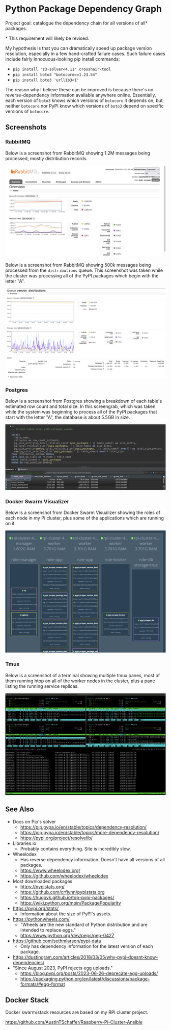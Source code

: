 # Python Package Dependency Graph

Project goal: catalogue the dependency chain for all versions of all* packages.

\* This requirement will likely be revised.

My hypothesis is that you can dramatically speed up package version resolution, especially in a few hand-crafted failure cases. Such failure cases include fairly innocuous-looking pip install commands:

- `pip install 'z3-solver<4.11' crosshair-tool`
- `pip install boto3 "botocore==1.23.54"`
- `pip install boto3 'urllib3<1'`

The reason why I believe these can be improved is because there's no reverse-dependency information available anywhere online. Essentially, each version of `boto3` knows which versions of `botocore` it depends on, but neither `botocore` nor PyPI know which versions of `boto3` depend on specific versions of `botocore`.

## Screenshots

### RabbitMQ

Below is a screenshot from RabbitMQ showing 1.2M messages being processed, mostly distribution records.

![](./images/rabbitmq-screenshot-1.png)

Below is a screenshot from RabbitMQ showing 500k messages being processed from the `distributions` queue. This screenshot was taken while the cluster was processing all of the PyPI packages which begin with the letter "A".

![](./images/rabbitmq-screenshot-2.png)

### Postgres

Below is a screenshot from Postgres showing a breakdown of each table's estimated row count and total size. In this screengrab, which was taken while the system was beginning to process all of the PyPI packages that start with the letter "A", the database is about 5.5GB in size.

![](./images/postgres-screenshot.png)

### Docker Swarm Visualizer

Below is a screenshot from Docker Swarm Visualizer showing the roles of each node in my Pi cluster, plus some of the applications which are running on it.

![](./images/docker-swarm-visualiser-screenshot.png)

### Tmux

Below is a screenshot of a terminal showing multiple tmux panes, most of them running htop on all of the worker nodes in the cluster, plus a pane listing the running service replicas.

![](./images/tmux-screenshot.png)

## See Also

- Docs on Pip's solver
  - https://pip.pypa.io/en/stable/topics/dependency-resolution/
  - https://pip.pypa.io/en/stable/topics/more-dependency-resolution/
  - https://pypi.org/project/resolvelib/
- Libraries.io
  - Probably contains everything. Site is incredibly slow.
- Wheelodex
  - Has reverse dependency information. Doesn't have all versions of all packages.
  - https://www.wheelodex.org/
  - https://github.com/wheelodex/wheelodex
- Most downloaded packages
  - https://pypistats.org/
  - https://github.com/crflynn/pypistats.org
  - https://hugovk.github.io/top-pypi-packages/
  - https://wiki.python.org/moin/PackagePopularity
- https://pypi.org/stats/
  - Information about the size of PyPI's assets.
- https://pythonwheels.com/
  - "Wheels are the new standard of Python distribution and are intended to replace eggs."
  - https://www.python.org/dev/peps/pep-0427
- https://github.com/sethmlarson/pypi-data
  - Only has dependency information for the latest version of each package.
- https://dustingram.com/articles/2018/03/05/why-pypi-doesnt-know-dependencies/
- "Since August 2023, PyPI rejects egg uploads."
  - https://blog.pypi.org/posts/2023-06-26-deprecate-egg-uploads/
  - https://packaging.python.org/en/latest/discussions/package-formats/#egg-format

## Docker Stack

Docker swarm/stack resources are based on my RPI cluster project.

https://github.com/AustinTSchaffer/Raspberry-Pi-Cluster-Ansible
